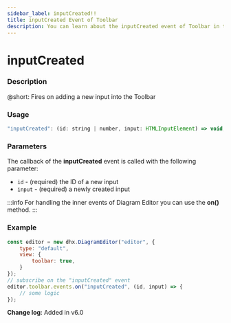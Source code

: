 ```yaml
---
sidebar_label: inputCreated!!
title: inputCreated Event of Toolbar
description: You can learn about the inputCreated event of Toolbar in the documentation of the DHTMLX JavaScript Diagram library. Browse developer guides and API reference, try out code examples and live demos, and download a free 30-day evaluation version of DHTMLX Diagram.
---
```


# inputCreated

### Description

@short: Fires on adding a new input into the Toolbar

### Usage

~~~js
"inputCreated": (id: string | number, input: HTMLInputElement) => void;
~~~

### Parameters

The callback of the **inputCreated** event is called with the following parameter:

- `id` - (required) the ID of a new input
- `input` - (required) a newly created input

:::info
For handling the inner events of Diagram Editor you can use the **on()** method.
:::

### Example

~~~js {7-10}
const editor = new dhx.DiagramEditor("editor", {
    type: "default",
    view: {
        toolbar: true,
    }
});
// subscribe on the "inputCreated" event
editor.toolbar.events.on("inputCreated", (id, input) => {
    // some logic
});
~~~

**Change log**: Added in v6.0
